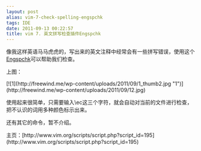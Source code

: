 ```yaml
---
layout: post
alias: vim-7-check-spelling-engspchk
tags: IDE
date: 2011-09-13 00:22:57
title: vim 7. 英文拼写检查插件Engspchk
---
```


像我这样英语马马虎虎的，写出来的英文注释中经常会有一些拼写错误，使用这个[Engspchk](http://www.vim.org/scripts/script.php?script_id=195)可以帮助我们检查。
<p>上图：
<p>[![1](http://freewind.me/wp-content/uploads/2011/09/1_thumb2.jpg "1")](http://freewind.me/wp-content/uploads/2011/09/12.jpg)
<p>使用起来很简单，只需要输入\ec这三个字符，就会自动对当前的文件进行检查，把不认识的词用多种颜色标示出来。
<p>还有其它的命令，暂不介绍。
<p>主页：[http://www.vim.org/scripts/script.php?script_id=195](http://www.vim.org/scripts/script.php?script_id=195)
